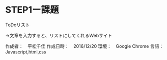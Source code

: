 STEP1ー課題
===========
ToDoリスト

→文章を入力すると、リストにしてくれるWebサイト


作成者：　平松千佳
作成日時：　2016/12/20
環境：　Google Chrome
言語：　Javascript,html,css


